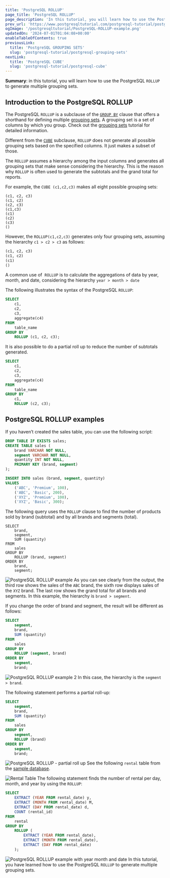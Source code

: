 ```yaml
---
title: 'PostgreSQL ROLLUP'
page_title: 'PostgreSQL ROLLUP'
page_description: 'In this tutorial, you will learn how to use the PostgreSQL ROLLUP to generate multiple grouping sets.'
prev_url: 'https://www.postgresqltutorial.com/postgresql-tutorial/postgresql-rollup/'
ogImage: '/postgresqltutorial/PostgreSQL-ROLLUP-example.png'
updatedOn: '2024-07-01T01:04:08+00:00'
enableTableOfContents: true
previousLink:
  title: 'PostgreSQL GROUPING SETS'
  slug: 'postgresql-tutorial/postgresql-grouping-sets'
nextLink:
  title: 'PostgreSQL CUBE'
  slug: 'postgresql-tutorial/postgresql-cube'
---
```


**Summary**: in this tutorial, you will learn how to use the PostgreSQL `ROLLUP` to generate multiple grouping sets.

## Introduction to the PostgreSQL ROLLUP

The PostgreSQL `ROLLUP` is a subclause of the [`GROUP BY`](postgresql-group-by) clause that offers a shorthand for defining multiple [grouping sets](postgresql-grouping-sets). A grouping set is a set of columns by which you group. Check out the [grouping sets](postgresql-grouping-sets) tutorial for detailed information.

Different from the [`CUBE`](postgresql-cube) subclause, `ROLLUP` does not generate all possible grouping sets based on the specified columns. It just makes a subset of those.

The `ROLLUP` assumes a hierarchy among the input columns and generates all grouping sets that make sense considering the hierarchy. This is the reason why `ROLLUP` is often used to generate the subtotals and the grand total for reports.

For example, the `CUBE (c1,c2,c3)` makes all eight possible grouping sets:

```phpsql
(c1, c2, c3)
(c1, c2)
(c2, c3)
(c1,c3)
(c1)
(c2)
(c3)
()

```

However, the `ROLLUP(c1,c2,c3)` generates only four grouping sets, assuming the hierarchy `c1 > c2 > c3` as follows:

```sql
(c1, c2, c3)
(c1, c2)
(c1)
()

```

A common use of  `ROLLUP` is to calculate the aggregations of data by year, month, and date, considering the hierarchy `year > month > date`

The following illustrates the syntax of the PostgreSQL `ROLLUP`:

```sql
SELECT
    c1,
    c2,
    c3,
    aggregate(c4)
FROM
    table_name
GROUP BY
    ROLLUP (c1, c2, c3);

```

It is also possible to do a partial roll up to reduce the number of subtotals generated.

```sql
SELECT
    c1,
    c2,
    c3,
    aggregate(c4)
FROM
    table_name
GROUP BY
    c1,
    ROLLUP (c2, c3);

```

## PostgreSQL ROLLUP examples

If you haven’t created the sales table, you can use the following script:

```sql
DROP TABLE IF EXISTS sales;
CREATE TABLE sales (
    brand VARCHAR NOT NULL,
    segment VARCHAR NOT NULL,
    quantity INT NOT NULL,
    PRIMARY KEY (brand, segment)
);

INSERT INTO sales (brand, segment, quantity)
VALUES
    ('ABC', 'Premium', 100),
    ('ABC', 'Basic', 200),
    ('XYZ', 'Premium', 100),
    ('XYZ', 'Basic', 300);

```

The following query uses the `ROLLUP` clause to find the number of products sold by brand (subtotal) and by all brands and segments (total).

```
SELECT
    brand,
    segment,
    SUM (quantity)
FROM
    sales
GROUP BY
    ROLLUP (brand, segment)
ORDER BY
    brand,
    segment;

```

![PostgreSQL ROLLUP example](/postgresqltutorial/PostgreSQL-ROLLUP-example.png)
As you can see clearly from the output, the third row shows the sales of the `ABC` brand, the sixth row displays sales of the `XYZ` brand. The last row shows the grand total for all brands and segments. In this example, the hierarchy is `brand > segment`.

If you change the order of brand and segment, the result will be different as follows:

```sql
SELECT
    segment,
    brand,
    SUM (quantity)
FROM
    sales
GROUP BY
    ROLLUP (segment, brand)
ORDER BY
    segment,
    brand;

```

![PostgreSQL ROLLUP example 2](/postgresqltutorial/PostgreSQL-ROLLUP-example-2.png)
In this case, the hierarchy is the `segment > brand`.

The following statement performs a partial roll\-up:

```sql
SELECT
    segment,
    brand,
    SUM (quantity)
FROM
    sales
GROUP BY
    segment,
    ROLLUP (brand)
ORDER BY
    segment,
    brand;

```

![PostgreSQL ROLLUP - partial roll up](/postgresqltutorial/PostgreSQL-ROLLUP-partial-roll-up.png)
See the following `rental` table from the [sample database](../postgresql-getting-started/postgresql-sample-database).

![Rental Table](/postgresqltutorial/rental.png)
The following statement finds the number of rental per day, month, and year by using the `ROLLUP`:

```sql
SELECT
    EXTRACT (YEAR FROM rental_date) y,
    EXTRACT (MONTH FROM rental_date) M,
    EXTRACT (DAY FROM rental_date) d,
    COUNT (rental_id)
FROM
    rental
GROUP BY
    ROLLUP (
        EXTRACT (YEAR FROM rental_date),
        EXTRACT (MONTH FROM rental_date),
        EXTRACT (DAY FROM rental_date)
    );

```

![PostgreSQL ROLLUP example with year month and date](/postgresqltutorial/PostgreSQL-ROLLUP-example-with-year-month-and-date.png)
In this tutorial, you have learned how to use the PostgreSQL `ROLLUP` to generate multiple grouping sets.
